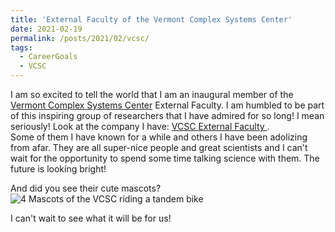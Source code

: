 ```yaml
---
title: 'External Faculty of the Vermont Complex Systems Center'
date: 2021-02-19
permalink: /posts/2021/02/vcsc/
tags:
  - CareerGoals
  - VCSC
---
```


<p>I am so excited to tell the world that I am an inaugural member of the <a href="https://vermontcomplexsystems.org/">Vermont Complex Systems Center</a> External Faculty. 
I am humbled to be part of this inspiring group of researchers that I have admired for so long! I mean seriously! Look at the company I have: <a href="https://vermontcomplexsystems.org/people/external-faculty/">VCSC External Faculty </a>. <br/>
Some of them I have known for a while and others I have been adolizing from afar. They are all super-nice people and great scientists and I can't wait for the opportunity to spend some time talking science with them. The future is looking bright!
 </p>
<p>
And did you see their cute mascots?<br/>

<img src="https://vermontcomplexsystems.org/resources/Otters_biking-copy.png" alt="4 Mascots of the VCSC riding a tandem bike">

I can't wait to see what it will be for us!
</p>
